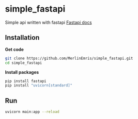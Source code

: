 # simple_fastapi
Simple api written with fastapi
<a href="https://fastapi.tiangolo.com/tutorial/">Fastapi docs</a>
## Installation
**Get code**
```bash
git clone https://github.com/MerlinEmris/simple_fastapi.git
cd simple_fastapi
```
**Install packages**
```bash
pip install fastapi
pip install "uvicorn[standard]"
```
## Run
```bash
uvicorn main:app --reload
```

